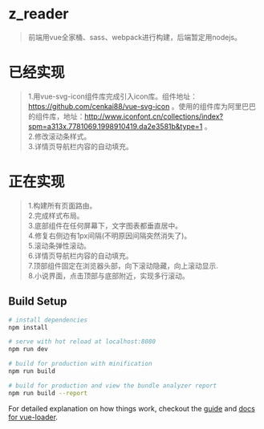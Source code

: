 # z_reader
> 前端用vue全家桶、sass、webpack进行构建，后端暂定用nodejs。

# 已经实现
>1.用vue-svg-icon组件库完成引入icon库。组件地址：https://github.com/cenkai88/vue-svg-icon 。使用的组件库为阿里巴巴的组件库，地址：http://www.iconfont.cn/collections/index?spm=a313x.7781069.1998910419.da2e3581b&type=1 。    
>2.修改滚动条样式。    
>3.详情页导航栏内容的自动填充。


# 正在实现
>1.构建所有页面路由。    
>2.完成样式布局。    
>3.底部组件在任何屏幕下，文字图表都垂直居中。    
>4.修复右侧边有1px间隔(不明原因间隔突然消失了)。    
>5.滚动条弹性滚动。    
>6.详情页导航栏内容的自动填充。       
>7.顶部组件固定在浏览器头部，向下滚动隐藏，向上滚动显示.    
>8.小说界面，点击顶部与底部附近，实现多行滚动。

## Build Setup

``` bash
# install dependencies
npm install

# serve with hot reload at localhost:8080
npm run dev

# build for production with minification
npm run build

# build for production and view the bundle analyzer report
npm run build --report
```

For detailed explanation on how things work, checkout the [guide](http://vuejs-templates.github.io/webpack/) and [docs for vue-loader](http://vuejs.github.io/vue-loader).
